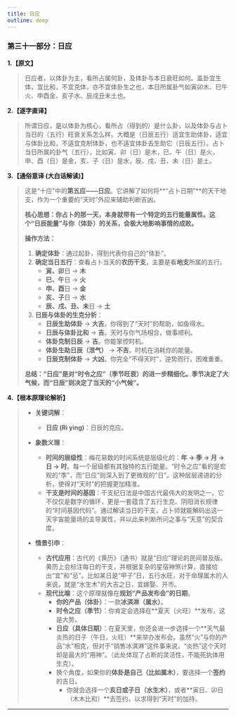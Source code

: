 ```yaml
---
title: 日应
outline: deep
---
```

  
### **第三十一部分：日应**

**1.【原文】**
> 日应者，以体卦为主，看所占属何卦，及体卦与本日衰旺如何。盖卦宜生体，宜比和，不宜克体，亦不宜体卦生之也，本日所属卦气如寅卯木、巳午火、申酉金、亥子水、辰戌丑未土也。

**2.【逐字直译】**
> 所谓日应，是以体卦为核心，看所占（得到的）是什么卦，以及体卦与占卜当日的（五行）旺衰关系怎么样。大概是（日辰五行）适宜生助体卦，适宜与体卦比和，不适宜克制体卦，也不适宜体卦去生助它（日辰五行）。占卜当日所属的卦气（五行），比如寅、卯（日）是木，巳、午（日）是火，申、酉（日）是金，亥、子（日）是水，辰、戌、丑、未（日）是土。

**3.【通俗意译 (大白话解读)】**
> 这是“十应”中的**第五应——日应**。它讲解了如何将**“占卜日期”**的天干地支，作为一个重要的“天时”外应来辅助判断吉凶。
> 
> **核心思想：你占卜的那一天，本身就带有一个特定的五行能量属性。这个“日辰能量”与你（体卦）的关系，会极大地影响事情的成败。**
> 
> **操作方法：**
> 
> 1.  **确定体卦**：通过起卦，得到代表你自己的“体卦”。
> 2.  **确定当日五行**：查看占卜当天的**农历干支**，主要是看**地支**所属的五行。
>     *   **寅、卯**日 -> **木**
>     *   **巳、午**日 -> **火**
>     *   **申、酉**日 -> **金**
>     *   **亥、子**日 -> **水**
>     *   **辰、戌、丑、未**日 -> **土**
> 3.  **日辰与体卦的生克分析**：
>     *   **日辰生助体卦** -> **大吉**。你得到了“天时”的帮助，如鱼得水。
>     *   **日辰与体卦比和** -> **吉**。天时与你气场相合，做事顺利。
>     *   **体卦克制日辰** -> **吉**。你能掌控时机。
>     *   **体卦生助日辰（泄气）** -> **不吉**。时机在消耗你的能量。
>     *   **日辰克制体卦** -> **大凶**。你完全“不得天时”，逆势而行，困难重重。
> 
> **总结：“日应”是对“时令之应”（季节旺衰）的进一步精细化。季节决定了大气候，而“日辰”则决定了当天的“小气候”。**

**4.【根本原理论解析】**
> *   **关键词解**：
>     *   **日应 (Rì yìng)**：日辰的克应。
> 
> *   **象数义理**：
>     *   **时间的层级性**：梅花易数的时间系统是层级化的：**年 -> 季 -> 月 -> 日 -> 时**。每一个层级都有其独特的五行能量。“时令之应”看的是宏观的“季”，而“日应”则深入到了更微观的“日”。这种层层递进的分析，使得对“天时”的把握更加精准。
>     *   **干支是时间的基因**：干支纪日法是中国古代最伟大的发明之一。它不仅仅是数字的循环，更是一套蕴含了五行生克、阴阳消长规律的“时间基因代码”。通过解读当日的干支，占卜师就能解码出这一天宇宙能量场的主导属性，并以此来判断所问之事与“天意”的契合度。
> 
> *   **情景引申**：
>     *   **古代应用**：古代的《黄历》（通书）就是“日应”理论的民间普及版。黄历上会标注每日的干支，并根据复杂的星宿神煞计算，直接给出“宜”和“忌”。比如某日是“甲子”日，五行水旺，对于命理属木的人来说，就是“水生木”的大吉之日，宜嫁娶、开市。
>     *   **现代比喻**：这个原理就像在**规划“产品发布会”的日期**。
>         *   **你的产品（体卦）**：一款**冰淇淋（属水）**。
>         *   **时令之应（季节）**：你肯定会选择在**夏天（火旺）**发布，这是大势。
>         *   **日应（具体日期）**：在夏天里，你还会进一步选择一个**天气最炎热的日子（午日，火旺）**来举办发布会。虽然“火”与你的产品“水”相克，但对于“销售冰淇淋”这件事来说，“炎热”这个天时却是最大的“用神”。（此处体现了占断的灵活性，不能死执体用生克）。
>         *   换个角度，如果你的**体卦是自己（比如属木）**，要选择一个**签约**的吉日。
>             *   你就会选择一个**亥日或子日（水生木）**，或者**寅日、卯日（木木比和）**去签约，以求得到“天时”的加持。

---

